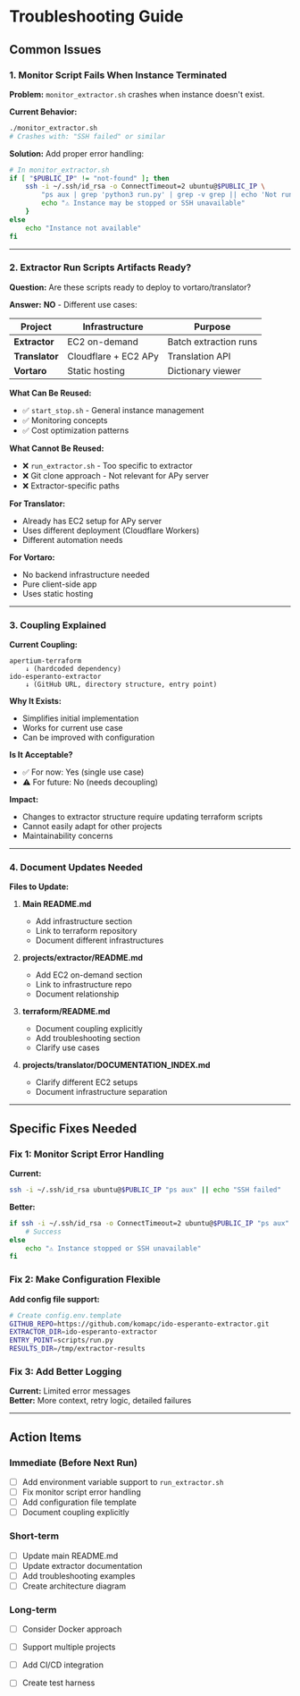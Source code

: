 # Troubleshooting Guide

## Common Issues

### 1. Monitor Script Fails When Instance Terminated

**Problem:** `monitor_extractor.sh` crashes when instance doesn't exist.

**Current Behavior:**
```bash
./monitor_extractor.sh
# Crashes with: "SSH failed" or similar
```

**Solution:** Add proper error handling:

```bash
# In monitor_extractor.sh
if [ "$PUBLIC_IP" != "not-found" ]; then
    ssh -i ~/.ssh/id_rsa -o ConnectTimeout=2 ubuntu@$PUBLIC_IP \
        "ps aux | grep 'python3 run.py' | grep -v grep || echo 'Not running'" 2>/dev/null || {
        echo "⚠ Instance may be stopped or SSH unavailable"
    }
else
    echo "Instance not available"
fi
```

---

### 2. Extractor Run Scripts Artifacts Ready?

**Question:** Are these scripts ready to deploy to vortaro/translator?

**Answer:** **NO** - Different use cases:

| Project | Infrastructure | Purpose |
|---------|---------------|---------|
| **Extractor** | EC2 on-demand | Batch extraction runs |
| **Translator** | Cloudflare + EC2 APy | Translation API |
| **Vortaro** | Static hosting | Dictionary viewer |

**What Can Be Reused:**
- ✅ `start_stop.sh` - General instance management
- ✅ Monitoring concepts
- ✅ Cost optimization patterns

**What Cannot Be Reused:**
- ❌ `run_extractor.sh` - Too specific to extractor
- ❌ Git clone approach - Not relevant for APy server
- ❌ Extractor-specific paths

**For Translator:**
- Already has EC2 setup for APy server
- Uses different deployment (Cloudflare Workers)
- Different automation needs

**For Vortaro:**
- No backend infrastructure needed
- Pure client-side app
- Uses static hosting

---

### 3. Coupling Explained

**Current Coupling:**

```
apertium-terraform
    ↓ (hardcoded dependency)
ido-esperanto-extractor
    ↓ (GitHub URL, directory structure, entry point)
```

**Why It Exists:**
- Simplifies initial implementation
- Works for current use case
- Can be improved with configuration

**Is It Acceptable?**
- ✅ For now: Yes (single use case)
- ⚠️ For future: No (needs decoupling)

**Impact:**
- Changes to extractor structure require updating terraform scripts
- Cannot easily adapt for other projects
- Maintainability concerns

---

### 4. Document Updates Needed

**Files to Update:**

1. **Main README.md**
   - Add infrastructure section
   - Link to terraform repository
   - Document different infrastructures

2. **projects/extractor/README.md**
   - Add EC2 on-demand section
   - Link to infrastructure repo
   - Document relationship

3. **terraform/README.md**
   - Document coupling explicitly
   - Add troubleshooting section
   - Clarify use cases

4. **projects/translator/DOCUMENTATION_INDEX.md**
   - Clarify different EC2 setups
   - Document infrastructure separation

---

## Specific Fixes Needed

### Fix 1: Monitor Script Error Handling

**Current:**
```bash
ssh -i ~/.ssh/id_rsa ubuntu@$PUBLIC_IP "ps aux" || echo "SSH failed"
```

**Better:**
```bash
if ssh -i ~/.ssh/id_rsa -o ConnectTimeout=2 ubuntu@$PUBLIC_IP "ps aux" 2>/dev/null; then
    # Success
else
    echo "⚠ Instance stopped or SSH unavailable"
fi
```

### Fix 2: Make Configuration Flexible

**Add config file support:**

```bash
# Create config.env.template
GITHUB_REPO=https://github.com/komapc/ido-esperanto-extractor.git
EXTRACTOR_DIR=ido-esperanto-extractor
ENTRY_POINT=scripts/run.py
RESULTS_DIR=/tmp/extractor-results
```

### Fix 3: Add Better Logging

**Current:** Limited error messages  
**Better:** More context, retry logic, detailed failures

---

## Action Items

### Immediate (Before Next Run)

- [ ] Add environment variable support to `run_extractor.sh`
- [ ] Fix monitor script error handling
- [ ] Add configuration file template
- [ ] Document coupling explicitly

### Short-term

- [ ] Update main README.md
- [ ] Update extractor documentation
- [ ] Add troubleshooting examples
- [ ] Create architecture diagram

### Long-term

- [ ] Consider Docker approach
- [ ] Support multiple projects
- [ ] Add CI/CD integration
- [ ] Create test harness


